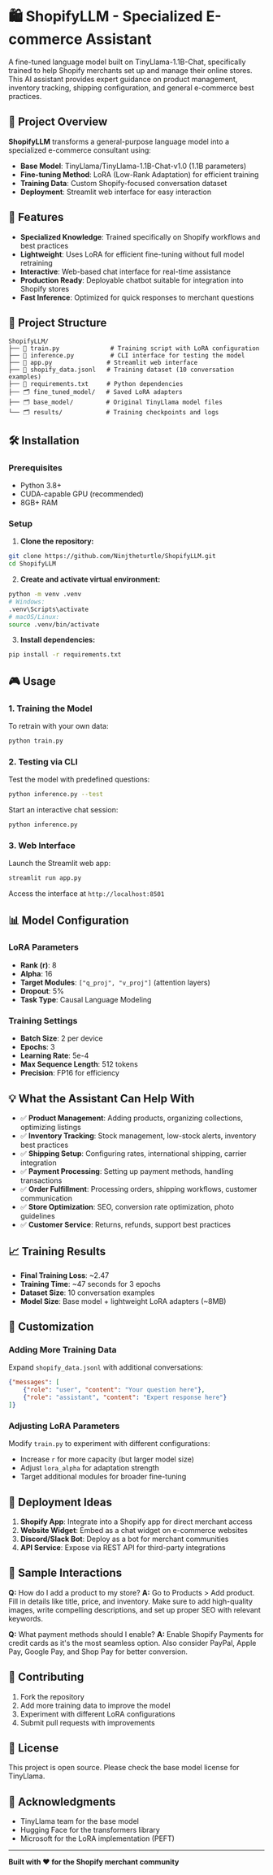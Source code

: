 # 🛍️ ShopifyLLM - Specialized E-commerce Assistant

A fine-tuned language model built on TinyLlama-1.1B-Chat, specifically trained to help Shopify merchants set up and manage their online stores. This AI assistant provides expert guidance on product management, inventory tracking, shipping configuration, and general e-commerce best practices.

## 🎯 Project Overview

**ShopifyLLM** transforms a general-purpose language model into a specialized e-commerce consultant using:
- **Base Model**: TinyLlama/TinyLlama-1.1B-Chat-v1.0 (1.1B parameters)
- **Fine-tuning Method**: LoRA (Low-Rank Adaptation) for efficient training
- **Training Data**: Custom Shopify-focused conversation dataset
- **Deployment**: Streamlit web interface for easy interaction

## 🚀 Features

- **Specialized Knowledge**: Trained specifically on Shopify workflows and best practices
- **Lightweight**: Uses LoRA for efficient fine-tuning without full model retraining
- **Interactive**: Web-based chat interface for real-time assistance
- **Production Ready**: Deployable chatbot suitable for integration into Shopify stores
- **Fast Inference**: Optimized for quick responses to merchant questions

## 📁 Project Structure

```
ShopifyLLM/
├── 📄 train.py              # Training script with LoRA configuration
├── 📄 inference.py          # CLI interface for testing the model
├── 📄 app.py               # Streamlit web interface
├── 📄 shopify_data.jsonl   # Training dataset (10 conversation examples)
├── 📄 requirements.txt     # Python dependencies
├── 🗂️ fine_tuned_model/   # Saved LoRA adapters
├── 🗂️ base_model/         # Original TinyLlama model files
└── 🗂️ results/            # Training checkpoints and logs
```

## 🛠️ Installation

### Prerequisites
- Python 3.8+
- CUDA-capable GPU (recommended)
- 8GB+ RAM

### Setup

1. **Clone the repository:**
```bash
git clone https://github.com/Ninjtheturtle/ShopifyLLM.git
cd ShopifyLLM
```

2. **Create and activate virtual environment:**
```bash
python -m venv .venv
# Windows:
.venv\Scripts\activate
# macOS/Linux:
source .venv/bin/activate
```

3. **Install dependencies:**
```bash
pip install -r requirements.txt
```

## 🎮 Usage

### 1. Training the Model

To retrain with your own data:
```bash
python train.py
```

### 2. Testing via CLI

Test the model with predefined questions:
```bash
python inference.py --test
```

Start an interactive chat session:
```bash
python inference.py
```

### 3. Web Interface

Launch the Streamlit web app:
```bash
streamlit run app.py
```

Access the interface at `http://localhost:8501`

## 📊 Model Configuration

### LoRA Parameters
- **Rank (r)**: 8
- **Alpha**: 16
- **Target Modules**: `["q_proj", "v_proj"]` (attention layers)
- **Dropout**: 5%
- **Task Type**: Causal Language Modeling

### Training Settings
- **Batch Size**: 2 per device
- **Epochs**: 3
- **Learning Rate**: 5e-4
- **Max Sequence Length**: 512 tokens
- **Precision**: FP16 for efficiency

## 💡 What the Assistant Can Help With

- ✅ **Product Management**: Adding products, organizing collections, optimizing listings
- ✅ **Inventory Tracking**: Stock management, low-stock alerts, inventory best practices
- ✅ **Shipping Setup**: Configuring rates, international shipping, carrier integration
- ✅ **Payment Processing**: Setting up payment methods, handling transactions
- ✅ **Order Fulfillment**: Processing orders, shipping workflows, customer communication
- ✅ **Store Optimization**: SEO, conversion rate optimization, photo guidelines
- ✅ **Customer Service**: Returns, refunds, support best practices

## 📈 Training Results

- **Final Training Loss**: ~2.47
- **Training Time**: ~47 seconds for 3 epochs
- **Dataset Size**: 10 conversation examples
- **Model Size**: Base model + lightweight LoRA adapters (~8MB)

## 🔧 Customization

### Adding More Training Data

Expand `shopify_data.jsonl` with additional conversations:
```json
{"messages": [
    {"role": "user", "content": "Your question here"},
    {"role": "assistant", "content": "Expert response here"}
]}
```

### Adjusting LoRA Parameters

Modify `train.py` to experiment with different configurations:
- Increase `r` for more capacity (but larger model size)
- Adjust `lora_alpha` for adaptation strength
- Target additional modules for broader fine-tuning

## 🚀 Deployment Ideas

1. **Shopify App**: Integrate into a Shopify app for direct merchant access
2. **Website Widget**: Embed as a chat widget on e-commerce websites
3. **Discord/Slack Bot**: Deploy as a bot for merchant communities
4. **API Service**: Expose via REST API for third-party integrations

## 📝 Sample Interactions

**Q:** How do I add a product to my store?
**A:** Go to Products > Add product. Fill in details like title, price, and inventory. Make sure to add high-quality images, write compelling descriptions, and set up proper SEO with relevant keywords.

**Q:** What payment methods should I enable?
**A:** Enable Shopify Payments for credit cards as it's the most seamless option. Also consider PayPal, Apple Pay, Google Pay, and Shop Pay for better conversion.

## 🤝 Contributing

1. Fork the repository
2. Add more training data to improve the model
3. Experiment with different LoRA configurations
4. Submit pull requests with improvements

## 📄 License

This project is open source. Please check the base model license for TinyLlama.

## 🙏 Acknowledgments

- TinyLlama team for the base model
- Hugging Face for the transformers library
- Microsoft for the LoRA implementation (PEFT)

---

**Built with ❤️ for the Shopify merchant community**
